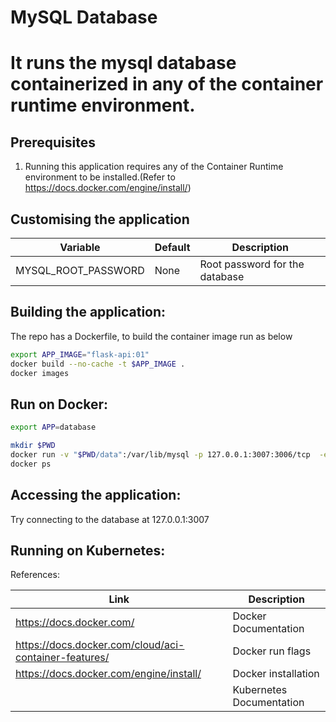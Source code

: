 # MySQL Database

# It runs the mysql database containerized in any of  the container runtime environment.

## Prerequisites

1. Running this application requires any of the Container Runtime environment to be installed.(Refer to https://docs.docker.com/engine/install/)


## Customising the application

| Variable      | Default | Description |
| ----------- | ----------- | ----------- |
| MYSQL_ROOT_PASSWORD  | None       | Root password for the database |

## Building the application:

The repo has a Dockerfile, to build the container image run as below

```bash
export APP_IMAGE="flask-api:01"
docker build --no-cache -t $APP_IMAGE .
docker images
```

## Run on Docker:

```bash
export APP=database

mkdir $PWD 
docker run -v "$PWD/data":/var/lib/mysql -p 127.0.0.1:3007:3006/tcp  -e MYSQL_ROOT_PASSWORD="Test123@" --name $APP -d  $APP_IMAGE
docker ps
```

## Accessing the application:

Try connecting to the database at 127.0.0.1:3007

## Running on Kubernetes:


References:

| Link    | Description |
| ----------- | ----------- |
| https://docs.docker.com/ | Docker Documentation |
| https://docs.docker.com/cloud/aci-container-features/ | Docker run flags |
| https://docs.docker.com/engine/install/  |  Docker installation| 
|| Kubernetes Documentation |